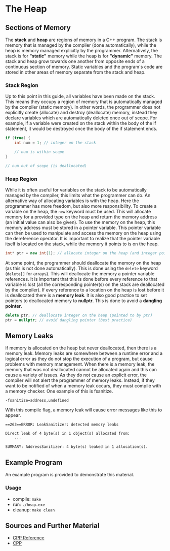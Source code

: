 # The Heap

## Sections of Memory

The **stack** and **heap** are regions of memory in a C++ program. The stack is memory that is managed by the compiler (done automatically), while the heap is memory managed explicitly by the programmer. Alternatively, the stack is for **"static"** memory while the heap is for **"dynamic"** memory. The stack and heap grow towards one another from opposite ends of a continuous section of memory. Static variables and the program's code are stored in other areas of memory separate from the stack and heap.

### Stack Region

Up to this point in this guide, all variables have been made on the stack. This means they occupy a region of memory that is automatically managed by the compiler (static memory). In other words, the programmer does not explicitly create (allocate) and destroy (deallocate) memory, instead they declare variables which are automatically deleted once out of scope. For example, if a variable were created on the stack within the body of the if statement, it would be destroyed once the body of the if statement ends.

```C++
if (true) {
    int num = 1; // integer on the stack

    // num is within scope
}

// num out of scope (is deallocated)
```

### Heap Region

While it is often useful for variables on the stack to be automatically managed by the compiler, this limits what the programmer can do. An alternative way of allocating variables is with the heap. Here the programmer has more freedom, but also more responsibility. To create a variable on the heap, the `new` keyword must be used. This will allocate memory for a provided type on the heap and return the memory address (an initial value can also be given). To use the memory on the heap, this memory address must be stored in a pointer variable. This pointer variable can then be used to manipulate and access the memory on the heap using the dereference operator. It is important to realize that the pointer variable itself is located on the stack, while the memory it points to is on the heap.

```C++
int* ptr = new int{1}; // allocate integer on the heap (and integer pointer on the stack)
```

At some point, the programmer should deallocate the memory on the heap (as this is not done automatically). This is done using the `delete` keyword (`delete[]` for arrays). This will deallocate the memory a pointer variable references. It is important that this is done before every reference to that variable is lost (all the corresponding pointer(s) on the stack are deallocated by the compiler). If every reference to a location on the heap is lost before it is deallocated there is a **memory leak**. It is also good practice to set pointers to deallocated memory to **nullptr**. This is done to avoid a **dangling pointer**.

```C++
delete ptr; // deallocate integer on the heap (pointed to by ptr)
ptr = nullptr; // avoid dangling pointer (best practice)
```

## Memory Leaks

If memory is allocated on the heap but never deallocated, then there is a memory leak. Memory leaks are somewhere between a runtime error and a logical error as they do not stop the execution of a program, but cause problems with memory management. When there is a memory leak, the memory that was not deallocated cannot be allocated again and this can cause a variety of issues. As they do not cause an explicit error, the compiler will not alert the programmer of memory leaks. Instead, if they want to be notified of when a memory leak occurs, they must compile with a memory checker. One example of this is fsanitize.

```
-fsanitize=address,undefined
```

With this compile flag, a memory leak will cause error messages like this to appear.

```
==263==ERROR: LeakSanitizer: detected memory leaks

Direct leak of 4 byte(s) in 1 object(s) allocated from:
    ...

SUMMARY: AddressSanitizer: 4 byte(s) leaked in 1 allocation(s).
```

## Example Program

An example program is provided to demonstrate this material.

### Usage
- compile: `make`
- run: `./heap.exe`
- cleanup: `make clean`

## Sources and Further Material

- [CPP Reference](https://en.cppreference.com/w/cpp/language/new)
- [CPP](https://cplusplus.com/reference/new/)